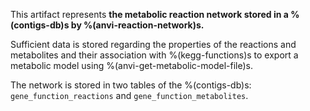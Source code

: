 This artifact represents **the metabolic reaction network stored in a %(contigs-db)s by %(anvi-reaction-network)s.**

Sufficient data is stored regarding the properties of the reactions and metabolites and their association with %(kegg-functions)s to export a metabolic model using %(anvi-get-metabolic-model-file)s.

The network is stored in two tables of the %(contigs-db)s: `gene_function_reactions` and `gene_function_metabolites`.
